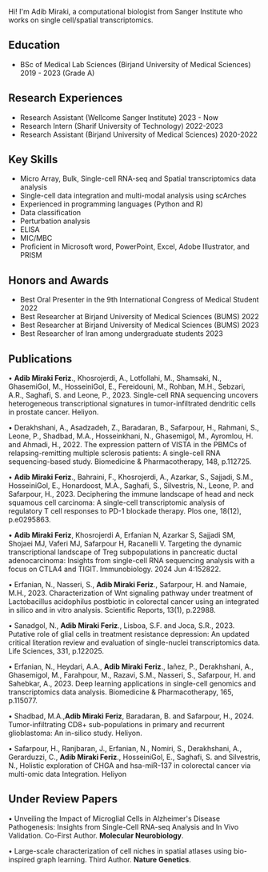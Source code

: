 Hi! I'm Adib Miraki, a computational biologist from Sanger Institute who works on single cell/spatial transcriptomics.

## Education
- BSc of Medical Lab Sciences (Birjand University of Medical Sciences) 2019 - 2023 (Grade A)
  
## Research Experiences 
- Research Assistant (Wellcome Sanger Institute)
    2023 - Now
- Research Intern (Sharif University of Technology)
    2022-2023
- Research Assistant (Birjand University of Medical Sciences)
    2020-2022
  
## Key Skills
- Micro Array, Bulk, Single-cell RNA-seq and Spatial transcriptomics data analysis
-	Single-cell data integration and multi-modal analysis using scArches
-	Experienced in programming languages (Python and R)
-	Data classification
-	Perturbation analysis
-	ELISA	
-	MIC/MBC 
-	Proficient in Microsoft word, PowerPoint, Excel, Adobe Illustrator, and PRISM

## Honors and Awards
-	Best Oral Presenter in the 9th International Congress of Medical Student		           2022
-	Best Researcher at Birjand University of Medical Sciences (BUMS)	                        2022
-	Best Researcher at Birjand University of Medical Sciences (BUMS)	                        2023
-	Best Researcher of Iran among undergraduate students			                        2023

## Publications

•	**Adib Miraki Feriz**., Khosrojerdi, A., Lotfollahi, M., Shamsaki, N., GhasemiGol, M., HosseiniGol, E., Fereidouni, M., Rohban, M.H., Sebzari, A.R., Saghafi, S. and Leone, P., 2023. Single-cell RNA sequencing uncovers heterogeneous transcriptional signatures in tumor-infiltrated dendritic cells in prostate cancer. Heliyon.

•	Derakhshani, A., Asadzadeh, Z., Baradaran, B., Safarpour, H., Rahmani, S., Leone, P., Shadbad, M.A., Hosseinkhani, N., Ghasemigol, M., Ayromlou, H. and Ahmadi, H., 2022. The expression pattern of VISTA in the PBMCs of relapsing-remitting multiple sclerosis patients: A single-cell RNA sequencing-based study. Biomedicine & Pharmacotherapy, 148, p.112725.

•	**Adib Miraki Feriz**., Bahraini, F., Khosrojerdi, A., Azarkar, S., Sajjadi, S.M., HosseiniGol, E., Honardoost, M.A., Saghafi, S., Silvestris, N., Leone, P. and Safarpour, H., 2023. Deciphering the immune landscape of head and neck squamous cell carcinoma: A single-cell transcriptomic analysis of regulatory T cell responses to PD-1 blockade therapy. Plos one, 18(12), p.e0295863.

• **Adib Miraki Feriz**, Khosrojerdi A, Erfanian N, Azarkar S, Sajjadi SM, Shojaei MJ, Vaferi MJ, Safarpour H, Racanelli V. Targeting the dynamic transcriptional landscape of Treg subpopulations in pancreatic ductal adenocarcinoma: Insights from single-cell RNA sequencing analysis with a focus on CTLA4 and TIGIT. Immunobiology. 2024 Jun 4:152822.

•	Erfanian, N., Nasseri, S., **Adib Miraki Feriz**., Safarpour, H. and Namaie, M.H., 2023. Characterization of Wnt signaling pathway under treatment of Lactobacillus acidophilus postbiotic in colorectal cancer using an integrated in silico and in vitro analysis. Scientific Reports, 13(1), p.22988.

•	Sanadgol, N., **Adib Miraki Feriz**., Lisboa, S.F. and Joca, S.R., 2023. Putative role of glial cells in treatment resistance depression: An updated critical literation review and evaluation of single-nuclei transcriptomics data. Life Sciences, 331, p.122025.

•	Erfanian, N., Heydari, A.A., **Adib Miraki Feriz**., Iañez, P., Derakhshani, A., Ghasemigol, M., Farahpour, M., Razavi, S.M., Nasseri, S., Safarpour, H. and Sahebkar, A., 2023. Deep learning applications in single-cell genomics and transcriptomics data analysis. Biomedicine & Pharmacotherapy, 165, p.115077.

•	Shadbad, M.A.,**Adib Miraki Feriz**, Baradaran, B. and Safarpour, H., 2024. Tumor-infiltrating CD8+ sub-populations in primary and recurrent glioblastoma: An in-silico study. Heliyon.

•	Safarpour, H., Ranjbaran, J., Erfanian, N., Nomiri, S., Derakhshani, A., Gerarduzzi, C., **Adib Miraki Feriz**., HosseiniGol, E., Saghafi, S. and Silvestris, N., Holistic exploration of CHGA and hsa-miR-137 in colorectal cancer via multi-omic data Integration. Heliyon

## Under Review Papers

•	Unveiling the Impact of Microglial Cells in Alzheimer's Disease Pathogenesis: Insights from Single-Cell RNA-seq Analysis and In Vivo Validation. Co-First Author. **Molecular Neurobiology**.

•	Large-scale characterization of cell niches in spatial atlases using bio-inspired graph learning. Third Author. **Nature Genetics**.









